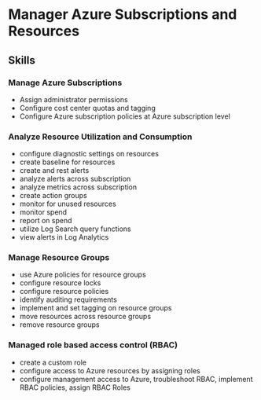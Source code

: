 # Manager Azure Subscriptions and Resources

## Skills

### Manage Azure Subscriptions
- Assign administrator permissions
- Configure cost center quotas and tagging
- Configure Azure subscription policies at Azure subscription level

### Analyze Resource Utilization and Consumption

- configure diagnostic settings on resources
- create baseline for resources
- create and rest alerts
- analyze alerts across subscription
- analyze metrics across subscription
- create action groups
- monitor for unused resources
- monitor spend
- report on spend
- utilize Log Search query functions
- view alerts in Log Analytics

### Manage Resource Groups

- use Azure policies for resource groups
- configure resource locks
- configure resource policies
- identify auditing requirements
- implement and set tagging on resource groups
- move resources across resource groups
- remove resource groups

### Managed role based access control (RBAC)

- create a custom role
- configure access to Azure resources by assigning roles
- configure management access to Azure, troubleshoot RBAC, implement RBAC policies, assign RBAC Roles